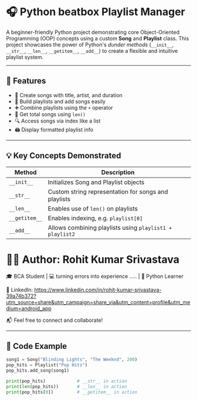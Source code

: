 # 🎧 Python beatbox Playlist Manager

A beginner-friendly Python project demonstrating core Object-Oriented Programming (OOP) concepts using a custom **Song** and **Playlist** class. This project showcases the power of Python's *dunder methods* (`__init__`, `__str__`, `__len__`, `__getitem__`, `__add__`) to create a flexible and intuitive playlist system.

---

## 📌 Features

- 🎵 Create songs with title, artist, and duration
- 📂 Build playlists and add songs easily
- ➕ Combine playlists using the `+` operator
- 🔢 Get total songs using `len()`
- 🔍 Access songs via index like a list
- 🖨️ Display formatted playlist info

---

## 💡 Key Concepts Demonstrated

| Method        | Description                                                |
|---------------|------------------------------------------------------------|
| `__init__`    | Initializes Song and Playlist objects                      |
| `__str__`     | Custom string representation for songs and playlists       |
| `__len__`     | Enables use of `len()` on playlists                        |
| `__getitem__` | Enables indexing, e.g. `playlist[0]`                        |
| `__add__`     | Allows combining playlists using `playlist1 + playlist2`   |



# 👨‍💻 Author: Rohit Kumar Srivastava

🎓 BCA Student | 💻 turning errors into experience ..... | 🧠 Python Learner

🔗 LinkedIn: https://www.linkedin.com/in/rohit-kumar-srivastava-39a74b372?utm_source=share&utm_campaign=share_via&utm_content=profile&utm_medium=android_app

📬 Feel free to connect and collaborate!

---

## 🧾 Code Example

```python
song1 = Song("Blinding Lights", "The Weeknd", 200)
pop_hits = Playlist("Pop Hits")
pop_hits.add_song(song1)

print(pop_hits)            # __str__ in action
print(len(pop_hits))       # __len__ in action
print(pop_hits[0])         # __getitem__ in action







